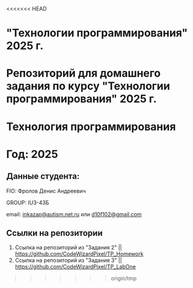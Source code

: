 <<<<<<< HEAD
# "Технологии программирования" 2025 г.
Репозиторий для домашнего задания по курсу "Технологии программирования" 2025 г.
=======
# Технология программирования
# Год: 2025

## Данные студента:

FIO: Фролов Денис Андреевич

GROUP: IU3-43Б

email: inkazap@autism.net.ru или d10f102@gmail.com

## Ссылки на репозитории

1. Ссылка на репозиторий из "Задания 2" || https://github.com/CodeWizardPixel/TP_Homework
2. Ссылка на репозиторий из "Задания 3" || https://github.com/CodeWizardPixel/TP_LabOne
>>>>>>> origin/tmp
